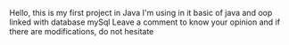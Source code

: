 Hello, this is my first project in Java 
I'm using in it basic of java and oop linked with database mySql
Leave a comment to know your opinion and if there are modifications, do not hesitate